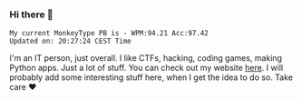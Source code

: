 ### Hi there 👋
<!-- PB START -->
```
My current MonkeyType PB is - WPM:94.21 Acc:97.42
Updated on: 20:27:24 CEST Time
```
<!-- PB END -->
I'm an IT person, just overall. I like CTFs, hacking, coding games, making Python apps. Just a lot of stuff.
You can check out my website [here](https://skill3472.github.io/).
I will probably add some interesting stuff here, when I get the idea to do so. Take care ❤️
